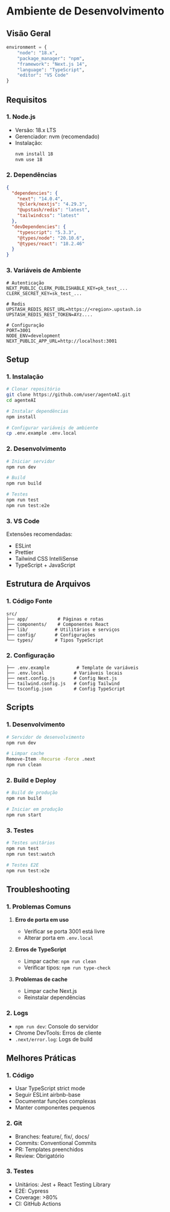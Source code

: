 # Ambiente de Desenvolvimento

## Visão Geral
```python
environment = {
    "node": "18.x",
    "package_manager": "npm",
    "framework": "Next.js 14",
    "language": "TypeScript",
    "editor": "VS Code"
}
```

## Requisitos

### 1. Node.js
- Versão: 18.x LTS
- Gerenciador: nvm (recomendado)
- Instalação:
  ```bash
  nvm install 18
  nvm use 18
  ```

### 2. Dependências
```json
{
  "dependencies": {
    "next": "14.0.4",
    "@clerk/nextjs": "4.29.3",
    "@upstash/redis": "latest",
    "tailwindcss": "latest"
  },
  "devDependencies": {
    "typescript": "5.3.3",
    "@types/node": "20.10.6",
    "@types/react": "18.2.46"
  }
}
```

### 3. Variáveis de Ambiente
```env
# Autenticação
NEXT_PUBLIC_CLERK_PUBLISHABLE_KEY=pk_test_...
CLERK_SECRET_KEY=sk_test_...

# Redis
UPSTASH_REDIS_REST_URL=https://<region>.upstash.io
UPSTASH_REDIS_REST_TOKEN=AYz....

# Configuração
PORT=3001
NODE_ENV=development
NEXT_PUBLIC_APP_URL=http://localhost:3001
```

## Setup

### 1. Instalação
```bash
# Clonar repositório
git clone https://github.com/user/agenteAI.git
cd agenteAI

# Instalar dependências
npm install

# Configurar variáveis de ambiente
cp .env.example .env.local
```

### 2. Desenvolvimento
```bash
# Iniciar servidor
npm run dev

# Build
npm run build

# Testes
npm run test
npm run test:e2e
```

### 3. VS Code
Extensões recomendadas:
- ESLint
- Prettier
- Tailwind CSS IntelliSense
- TypeScript + JavaScript

## Estrutura de Arquivos

### 1. Código Fonte
```
src/
├── app/           # Páginas e rotas
├── components/    # Componentes React
├── lib/          # Utilitários e serviços
├── config/       # Configurações
└── types/        # Tipos TypeScript
```

### 2. Configuração
```
├── .env.example          # Template de variáveis
├── .env.local           # Variáveis locais
├── next.config.js       # Config Next.js
├── tailwind.config.js   # Config Tailwind
└── tsconfig.json        # Config TypeScript
```

## Scripts

### 1. Desenvolvimento
```bash
# Servidor de desenvolvimento
npm run dev

# Limpar cache
Remove-Item -Recurse -Force .next
npm run clean
```

### 2. Build e Deploy
```bash
# Build de produção
npm run build

# Iniciar em produção
npm run start
```

### 3. Testes
```bash
# Testes unitários
npm run test
npm run test:watch

# Testes E2E
npm run test:e2e
```

## Troubleshooting

### 1. Problemas Comuns
1. **Erro de porta em uso**
   - Verificar se porta 3001 está livre
   - Alterar porta em `.env.local`

2. **Erros de TypeScript**
   - Limpar cache: `npm run clean`
   - Verificar tipos: `npm run type-check`

3. **Problemas de cache**
   - Limpar cache Next.js
   - Reinstalar dependências

### 2. Logs
- `npm run dev`: Console do servidor
- Chrome DevTools: Erros de cliente
- `.next/error.log`: Logs de build

## Melhores Práticas

### 1. Código
- Usar TypeScript strict mode
- Seguir ESLint airbnb-base
- Documentar funções complexas
- Manter componentes pequenos

### 2. Git
- Branches: feature/, fix/, docs/
- Commits: Conventional Commits
- PR: Templates preenchidos
- Review: Obrigatório

### 3. Testes
- Unitários: Jest + React Testing Library
- E2E: Cypress
- Coverage: >80%
- CI: GitHub Actions 